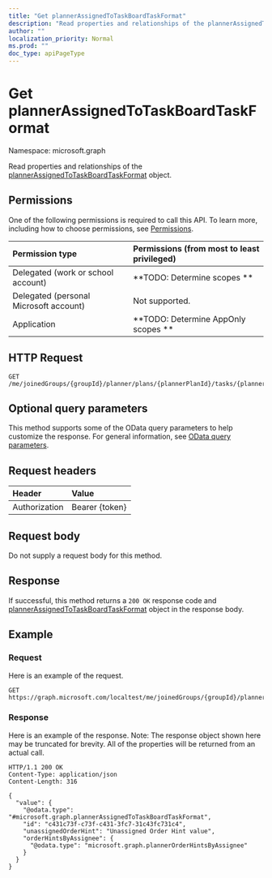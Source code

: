 ```yaml
---
title: "Get plannerAssignedToTaskBoardTaskFormat"
description: "Read properties and relationships of the plannerAssignedToTaskBoardTaskFormat object."
author: ""
localization_priority: Normal
ms.prod: ""
doc_type: apiPageType
---
```


# Get plannerAssignedToTaskBoardTaskFormat

Namespace: microsoft.graph

Read properties and relationships of the [plannerAssignedToTaskBoardTaskFormat](../resources/plannerassignedtotaskboardtaskformat.md) object.

## Permissions
One of the following permissions is required to call this API. To learn more, including how to choose permissions, see [Permissions](/concepts/permissions-reference.md).

|Permission type|Permissions (from most to least privileged)|
|:---|:---|
|Delegated (work or school account)|**TODO: Determine scopes **|
|Delegated (personal Microsoft account)|Not supported.|
|Application|**TODO: Determine AppOnly scopes **|

## HTTP Request
<!-- {
  "blockType": "ignored"
}
-->
``` http
GET /me/joinedGroups/{groupId}/planner/plans/{plannerPlanId}/tasks/{plannerTaskId}/assignedToTaskBoardFormat
```

## Optional query parameters
This method supports some of the OData query parameters to help customize the response. For general information, see [OData query parameters](/graph/query-parameters).

## Request headers
|Header|Value|
|:---|:---|
|Authorization|Bearer {token}|

## Request body
Do not supply a request body for this method.

## Response
If successful, this method returns a `200 OK` response code and [plannerAssignedToTaskBoardTaskFormat](../resources/plannerassignedtotaskboardtaskformat.md) object in the response body.

## Example

### Request
Here is an example of the request.
<!-- {
  "blockType": "request",
  "name": "get_plannerassignedtotaskboardtaskformat"
}
-->
``` http
GET https://graph.microsoft.com/localtest/me/joinedGroups/{groupId}/planner/plans/{plannerPlanId}/tasks/{plannerTaskId}/assignedToTaskBoardFormat
```

### Response
Here is an example of the response. Note: The response object shown here may be truncated for brevity. All of the properties will be returned from an actual call.
<!-- {
  "blockType": "response",
  "truncated": true,
  "@odata.type": "microsoft.graph.plannerAssignedToTaskBoardTaskFormat"
}
-->
``` http
HTTP/1.1 200 OK
Content-Type: application/json
Content-Length: 316

{
  "value": {
    "@odata.type": "#microsoft.graph.plannerAssignedToTaskBoardTaskFormat",
    "id": "c431c73f-c73f-c431-3fc7-31c43fc731c4",
    "unassignedOrderHint": "Unassigned Order Hint value",
    "orderHintsByAssignee": {
      "@odata.type": "microsoft.graph.plannerOrderHintsByAssignee"
    }
  }
}
```

